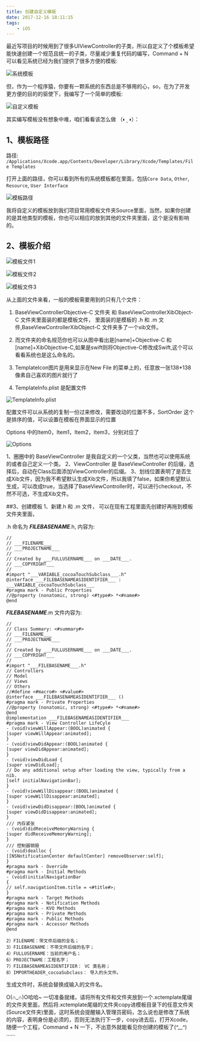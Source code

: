 ```yaml
---
title: 创建自定义模板
date: 2017-12-16 18:11:15
tags:
    - iOS
---
```


最近写项目的时候用到了很多UIViewController的子类，所以自定义了个模板希望能快速创建一个规范且统一的子类，尽量减少重复代码的编写，Command + N 可以看见系统已经为我们提供了很多方便的模板:

![系统模板](https://ws3.sinaimg.cn/large/006tNc79gy1fmishn9sgyj30k908j3zh.jpg)

<!-- more -->

但，作为一个程序猿，你要有一颗系统的东西总是不够用的心，so，在为了开发更方便的目的的驱使下，我编写了一个简单的模板:

![自定义模板](https://ws2.sinaimg.cn/large/006tNc79gy1fmisigbd05j30k80edjss.jpg)

其实编写模板没有想象中难，咱们看看该怎么做 （◐ˍ◑）：

## 1、模板路径

路径: `/Applications/Xcode.app/Contents/Developer/Library/Xcode/Templates/File Templates`

打开上面的路径，你可以看到所有的系统模板都在里面，包括`Core Data`, `Other`, `Resource`, `User Interface`

![模板路径](https://ws3.sinaimg.cn/large/006tNc79gy1fmisl0t1t7j30hk09q75n.jpg)

我将自定义的模板放到我们项目常用模板文件夹Source里面，当然，如果你创建的是其他类型的模板，你也可以相应的放到其他的文件夹里面，这个是没有影响的。

## 2、模板介绍

![模板文件1](https://ws3.sinaimg.cn/large/006tNc79gy1fmisljdb6jj30k10arq3q.jpg)

![模板文件2](https://ws2.sinaimg.cn/large/006tNc79gy1fmislz155dj30gr04j0tm.jpg)

![模板文件3](https://ws1.sinaimg.cn/large/006tNc79gy1fmism7itibj30go053gmm.jpg)

从上面的文件来看，一般的模板需要用到的只有几个文件：

1. BaseViewControllerObjective-C 文件夹 和 BaseViewControllerXibObject-C 文件夹里面装的都是模板文件， 里面装的是模板的 .h 和 .m 文件,BaseViewControllerXibObject-C 文件夹多了一个xib文件。

2. 而文件夹的命名规范你也可以从图中看出是[name]+Objective-C 和 [name]+XibObjective-C,如果是swift则将Objective-C修改成Swift,这个可以看看系统也是这么命名的。
3. TemplateIcon图片是用来显示在New File 的菜单上的，任意放一张138*138像素自己喜欢的图片就行了
4. TemplateInfo.plist 是配置文件

![TemplateInfo.plist](https://ws3.sinaimg.cn/large/006tNc79gy1fmisrjpd9kj30hy0gv0vv.jpg)

配置文件可以从系统的复制一份过来修改，需要改动的位置不多，SortOrder 这个是排序的值，可以设置在模板在界面显示的位置

Options 中的Item0，Item1，Item2，Item3，分别对应了

![Options](https://ws4.sinaimg.cn/large/006tNc79gy1fmiss9lzzij30fd07djrp.jpg)

1、圈圈中的 BaseViewController 是我自定义的一个父类，当然也可以使用系统的或者自己定义一个类。
2、ViewController 是 BaseViewController 的后缀，选择后，自动在Class后面添加ViewController的后缀。
3、划线位置表明了是否生成Xib文件，因为我不希望默认生成Xib文件，所以我填了false，如果你希望默认生成，可以改成true，当选择了BaseViewController时，可以进行checkout，不然不可选，不生成Xib文件。

##3、创建模板
1、新建.h 和 .m 文件， 可以在现有工程里面先创建好再拖到模板文件夹里面，

.h 命名为 ___FILEBASENAME___.h, 内容为:

```
//
// ___FILENAME___
// ___PROJECTNAME___
//
// Created by ___FULLUSERNAME___ on ___DATE___.
// ___COPYRIGHT___
//
#import "___VARIABLE_cocoaTouchSubclass___.h"
@interface ___FILEBASENAMEASIDENTIFIER___ : ___VARIABLE_cocoaTouchSubclass___
#pragma mark - Public Properties
//@property (nonatomic, strong) <#type#> *<#name#>
@end
```
___FILEBASENAME___.m 文件内容为:

```
//
// Class Summary: <#summary#>
// ___FILENAME___
// ___PROJECTNAME___
//
// Created by ___FULLUSERNAME___ on ___DATE___.
// ___COPYRIGHT___
//
#import "___FILEBASENAME___.h"
// Controllers
// Model
// Views
// Others
//#define <#macro#> <#value#>
@interface ___FILEBASENAMEASIDENTIFIER___ ()
#pragma mark - Private Properties
//@property (nonatomic, strong) <#type#> *<#name#>
@end
@implementation ___FILEBASENAMEASIDENTIFIER___
#pragma mark - View Controller LifeCyle
- (void)viewWillAppear:(BOOL)animated {
[super viewWillAppear:animated];
}
- (void)viewDidAppear:(BOOL)animated {
[super viewDidAppear:animated];
}
- (void)viewDidLoad {
[super viewDidLoad];
// Do any additional setup after loading the view, typically from a nib.
[self initialNavigationBar];
}
- (void)viewWillDisappear:(BOOL)animated {
[super viewWillDisappear:animated];
}
- (void)viewDidDisappear:(BOOL)animated {
[super viewDidDisappear:animated];
}
/// 内存紧张
- (void)didReceiveMemoryWarning {
[super didReceiveMemoryWarning];
}
/// 控制器销毁
- (void)dealloc {
[[NSNotificationCenter defaultCenter] removeObserver:self];
}
#pragma mark - Override
#pragma mark - Initial Methods
- (void)initialNavigationBar
{
// self.navigationItem.title = <#title#>;
}
#pragma mark - Target Methods
#pragma mark - Notification Methods
#pragma mark - KVO Methods
#pragma mark - Private Methods
#pragma mark - Public Methods
#pragma mark - Accessor Methods
@end
```


```1）DATE：标识当前时间；
2）FILENAME：带文件后缀的全名；
3）FILEBASENAME：不带文件后缀的名字；
4）FULLUSERNAME：当前的用户名；
6）PROJECTNAME：工程名字；
7）FILEBASENAMEASIDENTIFIER： VC 类名称；
8）IMPORTHEADER_cocoaSubclass： 导入的头文件。
```

生成文件时，系统会替换成输入的文件名。

O(∩_∩)O哈哈~ 一切准备就绪，请将所有文件和文件夹放到一个.xctemplate尾缀的文件夹里面，然后将.xctemplate尾缀的文件夹copy进模板目录下的任意文件夹(Source文件夹)里面，这时系统会提醒输入管理员密码，怎么说也是修改了系统的内容，表明身份是必须的，否则无法执行下一步，copy进去后，打开Xcode，随便一个工程，Command + N 一下，不出意外就能看见你创建的模板了(*^__^*) ……

